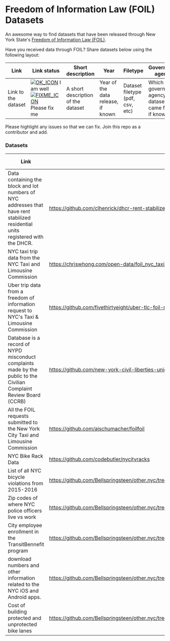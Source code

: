 # Freedom of Information Law (FOIL) Datasets
An awesome way to find datasets that have been released through New York State's [Freedom of Information Law (FOIL)](https://en.wikipedia.org/wiki/FOIL_request).

Have you received data through FOIL? Share datasets below using the following layout:  

Link | Link status | Short description | Year | Filetype | Government agency
-|---------|---------|---------|---------|---------
Link to the dataset | [![OK_ICON](https://raw.githubusercontent.com/awesomedata/apd-core/master/deploy/ok-24.png)](https://raw.githubusercontent.com/awesomedata/apd-core/master/deploy/ok-24.png) I am well <br/> [![FIXME_ICON](https://raw.githubusercontent.com/awesomedata/apd-core/master/deploy/fixme-24.png)](https://raw.githubusercontent.com/awesomedata/apd-core/master/deploy/fixme-24.png) Please fix me | A short description of the dataset |Year of the data release, if known|Dataset filetype (pdf, csv, etc)|Which government agency the dataset came from, if known



Please highlight any issues so that we can fix. Join this repo as a contributor and add.




### Datasets

Link | Link status | Short description | Year | Filetype | Government agency
-|---------|---------|---------|---------|---------
Data containing the block and lot numbers of NYC addresses that have rent stabilized residential units registered with the DHCR. |https://github.com/clhenrick/dhcr-rent-stabilized-data | [![OK_ICON](https://raw.githubusercontent.com/awesomedata/apd-core/master/deploy/ok-24.png)](https://raw.githubusercontent.com/awesomedata/apd-core/master/deploy/ok-24.png) | 2013|CSV|DHCR
NYC taxi trip data from the NYC Taxi and Limousine Commission | https://chriswhong.com/open-data/foil_nyc_taxi/ | [![OK_ICON](https://raw.githubusercontent.com/awesomedata/apd-core/master/deploy/ok-24.png)](https://raw.githubusercontent.com/awesomedata/apd-core/master/deploy/ok-24.png) |  2013 | CSV | TLC
Uber trip data from a freedom of information request to NYC's Taxi & Limousine Commission | https://github.com/fivethirtyeight/uber-tlc-foil-response | [![OK_ICON](https://raw.githubusercontent.com/awesomedata/apd-core/master/deploy/ok-24.png)](https://raw.githubusercontent.com/awesomedata/apd-core/master/deploy/ok-24.png) | 2015 | CSV | TLC
Database is a record of NYPD misconduct complaints made by the public to the Civilian Complaint Review Board (CCRB) |https://github.com/new-york-civil-liberties-union/NYPD-Misconduct-Complaint-Database | [![OK_ICON](https://raw.githubusercontent.com/awesomedata/apd-core/master/deploy/ok-24.png)](https://raw.githubusercontent.com/awesomedata/apd-core/master/deploy/ok-24.png) |  2020 | CSV | CCRB
All the FOIL requests submitted to the New York City Taxi and Limousine Commission |https://github.com/ajschumacher/foilfoil |	[![OK_ICON](https://raw.githubusercontent.com/awesomedata/apd-core/master/deploy/ok-24.png)](https://raw.githubusercontent.com/awesomedata/apd-core/master/deploy/ok-24.png) |		2015 |	CSV	| TLC
 NYC Bike Rack Data	|https://github.com/codebutler/nycityracks	| [![OK_ICON](https://raw.githubusercontent.com/awesomedata/apd-core/master/deploy/ok-24.png)](https://raw.githubusercontent.com/awesomedata/apd-core/master/deploy/ok-24.png)	| 2018	|PDF, CSV	| ?
List of all NYC bicycle violations from 2015-2016 |https://github.com/Bellspringsteen/other.nyc/tree/master/NYCGOV/NYPD/BicycleTicketsRace/data	|[![OK_ICON](https://raw.githubusercontent.com/awesomedata/apd-core/master/deploy/ok-24.png)](https://raw.githubusercontent.com/awesomedata/apd-core/master/deploy/ok-24.png)	|	2016	| CSV	| DMV
Zip codes of where NYC police officers live vs work	|https://github.com/Bellspringsteen/other.nyc/tree/master/NYCGOV/NYPD/NypdOfficersHomeZip/data	|[![OK_ICON](https://raw.githubusercontent.com/awesomedata/apd-core/master/deploy/ok-24.png)](https://raw.githubusercontent.com/awesomedata/apd-core/master/deploy/ok-24.png)	|2016	|CSV|	NYPD
City employee enrollment in the TransitBennefit program	|https://github.com/Bellspringsteen/other.nyc/tree/master/NYCGOV/Payroll/NYCPayrollTransitBennefitEnrollment	|	[![OK_ICON](https://raw.githubusercontent.com/awesomedata/apd-core/master/deploy/ok-24.png)](https://raw.githubusercontent.com/awesomedata/apd-core/master/deploy/ok-24.png) | 2015	|CSV	| Office of Payroll Administration
download numbers and other information related to the NYC iOS and Android apps.	|https://github.com/Bellspringsteen/other.nyc/tree/master/NYCGOV/DOITT/NYCAppDownloadNumbers	|[![OK_ICON](https://raw.githubusercontent.com/awesomedata/apd-core/master/deploy/ok-24.png)](https://raw.githubusercontent.com/awesomedata/apd-core/master/deploy/ok-24.png) |	2015|	CSV	| DoITT
Cost of building protected and unprotected bike lanes|https://github.com/Bellspringsteen/other.nyc/tree/master/NYCGOV/DOT/ProtectedBikeLaneCostVsUnprotected	|[![OK_ICON](https://raw.githubusercontent.com/awesomedata/apd-core/master/deploy/ok-24.png)](https://raw.githubusercontent.com/awesomedata/apd-core/master/deploy/ok-24.png) |		2017	|PDF	| DoITT
